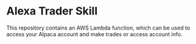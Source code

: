 # Alexa Trader Skill
This repository contains an AWS Lambda function, which can be used to access your Alpaca account and make trades or access account info.